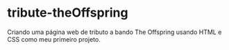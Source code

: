 # tribute-theOffspring

Criando uma página web de tributo a bando The Offspring usando HTML e CSS como meu primeiro projeto.
